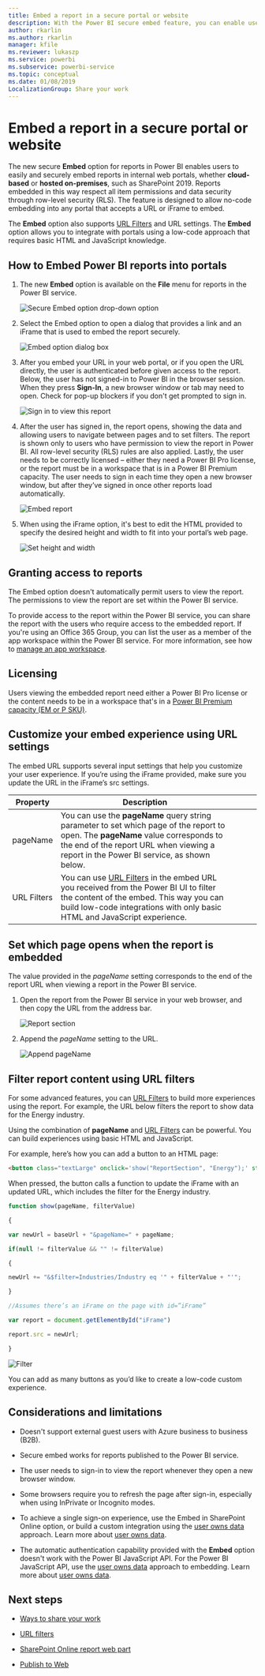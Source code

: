 ```yaml
---
title: Embed a report in a secure portal or website
description: With the Power BI secure embed feature, you can enable users to easily and securely embed reports in internal web portals.
author: rkarlin
ms.author: rkarlin
manager: kfile
ms.reviewer: lukaszp
ms.service: powerbi
ms.subservice: powerbi-service
ms.topic: conceptual
ms.date: 01/08/2019
LocalizationGroup: Share your work
---
```


# Embed a report in a secure portal or website

The new secure **Embed** option for reports in Power BI enables users to easily and securely embed reports in internal web portals, whether **cloud-based** or **hosted on-premises**, such as SharePoint 2019. Reports embedded in this way respect all item permissions and data security through row-level security (RLS). The feature is designed to allow no-code embedding into any portal that accepts a URL or iFrame to embed.

The **Embed** option also supports [URL Filters](service-url-filters.md) and URL settings. The **Embed** option allows you to integrate with portals using a low-code approach that requires basic HTML and JavaScript knowledge.

## How to **Embed** Power BI reports into portals

1. The new **Embed** option is available on the **File** menu for reports in the Power BI service.

    ![Secure Embed option drop-down option](media/service-embed-secure/secure-embed-drop-down-menu.png)

2. Select the Embed option to open a dialog that provides a link and an iFrame that is used to embed the report securely.

    ![Embed option dialog box](media/service-embed-secure/secure-embed-code-dialog.png)

3. After you embed your URL in your web portal, or if you open the URL directly, the user is authenticated before given access to the report. Below, the user has not signed-in to Power BI in the browser session. When they press **Sign-In**, a new browser window or tab may need to open. Check for pop-up blockers if you don't get prompted to sign in.

    ![Sign in to view this report](media/service-embed-secure/secure-embed-sign-in.png)

4. After the user has signed in, the report opens, showing the data and allowing users to navigate between pages and to set filters. The report is shown only to users who have permission to view the report in Power BI. All row-level security (RLS) rules are also applied. Lastly, the user needs to be correctly licensed – either they need a Power BI Pro license, or the report must be in a workspace that is in a Power BI Premium capacity. The user needs to sign in each time they open a new browser window, but after they’ve signed in once other reports load automatically.

    ![Embed report](media/service-embed-secure/secure-embed-report.png)

5. When using the iFrame option, it's best to edit the HTML provided to specify the desired height and width to fit into your portal’s web page.

    ![Set height and width](media/service-embed-secure/secure-embed-size.png)

## Granting access to reports

The Embed option doesn't automatically permit users to view the report. The permissions to view the report are set within the Power BI service.

To provide access to the report within the Power BI service, you can share the report with the users who require access to the embedded report. If you're using an Office 365 Group, you can list the user as a member of the app workspace within the Power BI service. For more information, see how to [manage an app workspace](service-manage-app-workspace-in-power-bi-and-office-365.md).

## Licensing

Users viewing the embedded report need either a Power BI Pro license or the content needs to be in a workspace that's in a [Power BI Premium capacity (EM or P SKU)](service-admin-premium-purchase.md).

## Customize your embed experience using URL settings

The embed URL supports several input settings that help you customize your user experience. If you’re using the iFrame provided, make sure you update the URL in the iFrame’s src settings.

| Property  | Description  |  |  |  |
|--------------|-----------------------------------------------------------------------------------------------------------------------------------------------------------------------------------------------------------------------|---|---|---|
| pageName  | You can use the **pageName** query string parameter to set which page of the report to open. The **pageName** value corresponds to the end of the report URL when viewing a report in the Power BI service, as shown below. |  |  |  |
| URL Filters  | You can use [URL Filters](service-url-filters.md) in the embed URL you received from the Power BI UI to filter the content of the embed. This way you can build low-code integrations with only basic HTML and JavaScript experience.  |  |  |  |

## Set which page opens when the report is embedded

The value provided in the *pageName* setting corresponds to the end of the report URL when viewing a report in the Power BI service.

1. Open the report from the Power BI service in your web browser, and then copy the URL from the address bar.

    ![Report section](media/service-embed-secure/secure-embed-report-section.png)

2. Append the *pageName* setting to the URL.

    ![Append pageName](media/service-embed-secure/secure-embed-append-page-name.png)

## Filter report content using URL filters

For some advanced features, you can [URL Filters](service-url-filters.md) to build more experiences using the report. For example, the URL below filters the report to show data for the Energy industry.

Using the combination of **pageName** and [URL Filters](service-url-filters.md) can be powerful. You can build experiences using basic HTML and JavaScript.

For example, here’s how you can add a button to an HTML page:

```html
<button class="textLarge" onclick='show("ReportSection", "Energy");' style="display: inline-block;">Show Energy</button>
```

When pressed, the button calls a function to update the iFrame with an updated URL, which includes the filter for the Energy industry.

```javascript
function show(pageName, filterValue)

{

var newUrl = baseUrl + "&pageName=" + pageName;

if(null != filterValue && "" != filterValue)

{

newUrl += "&$filter=Industries/Industry eq '" + filterValue + "'";

}

//Assumes there’s an iFrame on the page with id=”iFrame”

var report = document.getElementById("iFrame")

report.src = newUrl;

}
```

![Filter](media/service-embed-secure/secure-embed-filter.png)

You can add as many buttons as you’d like to create a low-code custom experience. 

## Considerations and limitations

* Doesn't support external guest users with Azure business to business (B2B).

* Secure embed works for reports published to the Power BI service.

* The user needs to sign-in to view the report whenever they open a new browser window.

* Some browsers require you to refresh the page after sign-in, especially when using  InPrivate or Incognito modes.

* To achieve a single sign-on experience, use the Embed in SharePoint Online option, or build a custom integration using the [user owns data](developer/embed-sample-for-your-organization.md) approach. Learn more about [user owns data](developer/embed-sample-for-your-organization.md).

* The automatic authentication capability provided with the **Embed** option doesn't work with the Power BI JavaScript API. For the Power BI JavaScript API, use the [user owns data](developer/embed-sample-for-your-organization.md) approach to embedding. Learn more about [user owns data](developer/embed-sample-for-your-organization.md).

## Next steps

* [Ways to share your work](service-how-to-collaborate-distribute-dashboards-reports.md)

* [URL filters](service-url-filters.md)

* [SharePoint Online report web part](service-embed-report-spo.md)

* [Publish to Web](service-publish-to-web.md)